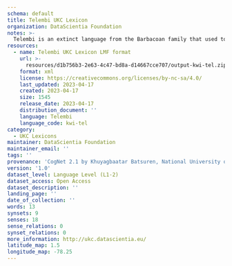 ```yaml
---
schema: default
title: Telembi UKC Lexicon
organization: DataScientia Foundation
notes: >-
  Telembi is an extinct language from the Barbacoan family that used to be spoken in South America. The UKC Lexicon of Telembi is represented as a lexico-semantic network. It consists of words, word senses, synsets, as well as sense-level and synset-level relationships
resources:
  - name: Telembi UKC Lexicon LMF format
    url: >-
      resources/d1b756b3-2e63-4c47-bd8a-d14667cce707/output-kwi-tel.zip
    format: xml
    license: https://creativecommons.org/licenses/by-nc-sa/4.0/
    last_updated: 2023-04-17
    created: 2023-04-17
    size: 1545
    release_date: 2023-04-17
    distribution_document: ''
    language: Telembi
    language_code: kwi-tel
category:
  - UKC Lexicons
maintainer: DataScientia Foundation
maintainer_email: ''
tags: ''
provenance: 'CogNet 2.1 by Khuyagbaatar Batsuren, National University of Mongolia (http://cognet.ukc.disi.unitn.it); Native Languages of the Americas 2021.11. by Laura Redish and Orrin Lewis (http://www.native-languages.org); Princeton WordNet 2.1 by Princeton University (https://wordnet.princeton.edu)'
version: '1.0'
dataset_level: Language Level (L1-2)
dataset_access: Open Access
dataset_description: ''
landing_page: ''
date_of_collection: ''
words: 13
synsets: 9
senses: 18
sense_relations: 0
synset_relations: 0
more_information: http://ukc.datascientia.eu/
latitude_map: 1.5
longitude_map: -78.25
---
```

